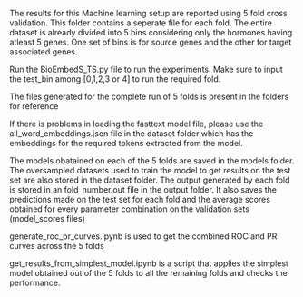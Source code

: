 The results for this Machine learning setup are reported using 5 fold cross validation. This folder contains a seperate file for each fold.
The entire dataset is already divided into 5 bins considering only the hormones having atleast 5 genes. One set of bins is for source genes and the other for target associated genes.

Run the BioEmbedS_TS.py file to run the experiments. Make sure to input the test_bin among [0,1,2,3 or 4] to run the required fold. 

The files generated for the complete run of 5 folds is present in the folders for reference

If there is problems in loading the fasttext model file, please use the all_word_embeddings.json file in the dataset folder which has the embeddings for the required tokens extracted from the model.

The models obatained on each of the 5 folds are saved in the models folder.
The oversampled datasets used to train the model to get results on the test set are also stored in the dataset folder.
The output generated by each fold is stored in an fold_number.out file in the output folder. It also saves the predictions made on the test set for each fold and the average scores obtained for every parameter combination on the validation sets (model_scores files)

generate_roc_pr_curves.ipynb is used to get the combined ROC and PR curves across the 5 folds

get_results_from_simplest_model.ipynb is a script that applies the simplest model obtained out of the 5 folds to all the remaining folds and checks the performance.
